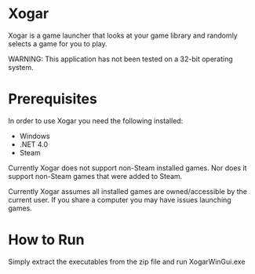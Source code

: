 Xogar
=====

Xogar is a game launcher that looks at your game library and randomly selects a game for you to play.

WARNING: This application has not been tested on a 32-bit operating system.

Prerequisites
=============

In order to use Xogar you need the following installed:

* Windows
* .NET 4.0
* Steam

Currently Xogar does not support non-Steam installed games.  Nor does it support non-Steam games that were added to Steam.

Currently Xogar assumes all installed games are owned/accessible by the current user.  If you share a computer you may have issues launching games.

How to Run
==========

Simply extract the executables from the zip file and run XogarWinGui.exe

